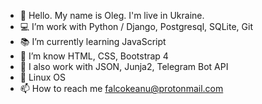 - 👋 Hello. My name is Oleg. I'm live in Ukraine.
- 💻 I’m work with Python / Django, Postgresql, SQLite, Git
- 📚 I’m currently learning JavaScript
- 🎨 I’m know HTML, CSS, Bootstrap 4
- 🔨 I also work with JSON, Junja2, Telegram Bot API
- 🐧 Linux OS
- 📫 How to reach me falcokeanu@protonmail.com

<!---
Keanu13/Keanu13 is a ✨ special ✨ repository because its `README.md` (this file) appears on your GitHub profile.
You can click the Preview link to take a look at your changes.
--->
